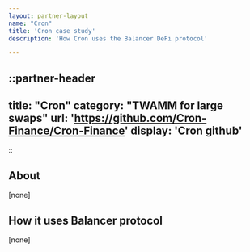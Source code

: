 ```yaml
---
layout: partner-layout
name: "Cron"
title: 'Cron case study'
description: 'How Cron uses the Balancer DeFi protocol'

---
```


::partner-header
---
title: "Cron"
category: "TWAMM for large swaps"
url: 'https://github.com/Cron-Finance/Cron-Finance'
display: 'Cron github'
---
::

## About

[none]

## How it uses Balancer protocol

[none]
